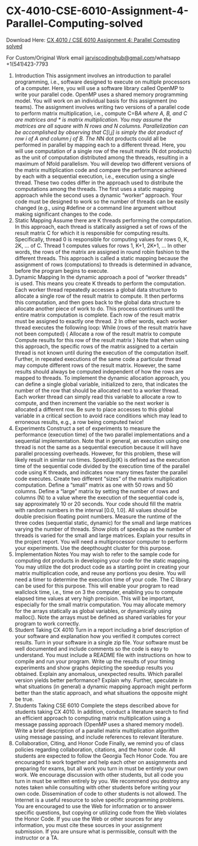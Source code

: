 # CX-4010-CSE-6010-Assignment-4-Parallel-Computing-solved

Download Here: [CX 4010 / CSE 6010 Assignment 4: Parallel Computing solved](https://jarviscodinghub.com/assignment/assignment-4-parallel-computing-solution/)

For Custom/Original Work email jarviscodinghub@gmail.com/whatsapp +1(541)423-7793

1. Introduction
This assignment involves an introduction to parallel programming, i.e., software designed to
execute on multiple processors of a computer. Here, you will use a software library called OpenMP
to write your parallel code. OpenMP uses a shared memory programming model. You will work
on an individual basis for this assignment (no teams).
The assignment involves writing two versions of a parallel code to perform matrix multiplication,
i.e., compute C=B*A where A, B, and C are matrices and * is matrix multiplication. You may
assume the matrices are all square with N rows and N columns.
Parallelization can be accomplished by observing that C[i,j] is simply the dot product of row i
of A and column j of B. The N*N dot products could all be performed in parallel by mapping each
to a different thread. Here, you will use computation of a single row of the result matrix (N dot
products) as the unit of computation distributed among the threads, resulting in a maximum of Nfold parallelism.
You will develop two different versions of the matrix multiplication code and compare the
performance achieved by each with a sequential execution, i.e., execution using a single thread.
These two codes differ in the approach used to distribute the computations among the threads. The
first uses a static mapping approach while the second uses a dynamic “worker” approach. Your
code must be designed to work so the number of threads can be easily changed (e.g., using
#define or a command line argument without making significant changes to the code.
2. Static Mapping
Assume there are K threads performing the computation. In this approach, each thread is statically
assigned a set of rows of the result matrix C for which it is responsible for computing results.
Specifically, thread 0 is responsible for computing values for rows 0, K, 2K, … of C. Thread 1
computes values for rows 1, K+1, 2K+1, … In other words, the rows of the matrix are assigned in
round robin fashion to the different threads.
This approach is called a static mapping because the assignment of rows (computations) to threads
is determined in advance, before the program begins to execute.
3. Dynamic Mapping
In the dynamic approach a pool of “worker threads” is used. This means you create K threads to
perform the computation. Each worker thread repeatedly accesses a global data structure to
allocate a single row of the result matrix to compute. It then performs this computation, and then
goes back to the global data structure to allocate another piece of work to do. This process
continues until the entire matrix computation is complete. Each row of the result matrix must be
assigned to exactly one thread.
2
In other words, each worker thread executes the following loop:
While (rows of the result matrix have not been computed) {
Allocate a row of the result matrix to compute
Compute results for this row of the result matrix
}
Note that when using this approach, the specific rows of the matrix assigned to a certain thread is
not known until during the execution of the computation itself. Further, in repeated executions of
the same code a particular thread may compute different rows of the result matrix. However, the
same results should always be computed independent of how the rows are mapped to threads.
To implement the dynamic allocation approach, you can define a single global variable, initialized
to zero, that indicates the number of the row that should be allocated next to a worker thread. Each
worker thread can simply read this variable to allocate a row to compute, and then increment the
variable so the next worker is allocated a different row. Be sure to place accesses to this global
variable in a critical section to avoid race conditions which may lead to erroneous results, e.g., a
row being computed twice!
4. Experiments
Construct a set of experiments to measure the performance (execution time) of the two parallel
implementations and a sequential implementation. Note that in general, an execution using one
thread is not the same as a sequential execution because it will have parallel processing overheads.
However, for this problem, these will likely result in similar run times. SpeedUp(K) is defined as
the execution time of the sequential code divided by the execution time of the parallel code using
K threads, and indicates now many times faster the parallel code executes.
Create two different “sizes” of the matrix multiplication computation. Define a “small” matrix as
one with 50 rows and 50 columns. Define a “large” matrix by setting the number of rows and
columns (N) to a value where the execution of the sequential code is, say approximately 10 or 20
seconds.
Your code should fill the matrix with random numbers in the interval [0.0, 1.0]. All values should
be double precision floating point numbers. Measure the runtime of the three codes (sequential
static, dynamic) for the small and large matrices varying the number of threads. Show plots of
speedup as the number of threads is varied for the small and large matrices. Explain your results
in the project report.
You will need a multiprocessor computer to perform your experiments. Use the deepthought
cluster for this purpose.
5. Implementation Notes
You may wish to refer to the sample code for computing dot products in developing your code for
the static mapping. You may utilize the dot product code as a starting point in creating your matrix
multiplication code, and reuse any portions you desire.
You will need a timer to determine the execution time of your code. The C library
can be used for this purpose. This will enable your program to read wallclock time, i.e., time on
3
the computer, enabling you to compute elapsed time values at very high precision. This will be
important, especially for the small matrix computation.
You may allocate memory for the arrays statically as global variables, or dynamically using
malloc(). Note the arrays must be defined as shared variables for your program to work
correctly.
6. Student Taking CX 4010
Turn in a report including a brief description of your software and explanation how you verified it
computes correct results. Turn in your software in a single zip file. Your software must be well
documented and include comments so the code is easy to understand. You must include a
README file with instructions on how to compile and run your program.
Write up the results of your timing experiments and show graphs depicting the speedup results you
obtained. Explain any anomalous, unexpected results. Which parallel version yields better
performance? Explain why. Further, speculate in what situations (in general) a dynamic mapping
approach might perform better than the static approach, and what situations the opposite might be
true.
7. Students Taking CSE 6010
Complete the steps described above for students taking CX 4010. In addition, conduct a literature
search to find an efficient approach to computing matrix multiplication using a message passing
approach (OpenMP uses a shared memory model). Write a brief description of a parallel matrix
multiplication algorithm using message passing, and include references to relevant literature.
8. Collaboration, Citing, and Honor Code
Finally, we remind you of class policies regarding collaboration, citations, and the honor code.
All students are expected to follow the Georgia Tech Honor Code. You are encouraged to work
together and help each other on assignments and preparing for exams, but all work you turn in
must be entirely your own work.
We encourage discussion with other students, but all code you turn in must be written entirely by
you. We recommend you destroy any notes taken while consulting with other students before
writing your own code. Dissemination of code to other students is not allowed.
The Internet is a useful resource to solve specific programming problems. You are encouraged to
use the Web for information or to answer specific questions, but copying or utilizing code from
the Web violates the Honor Code. If you use the Web or other sources for any information, you
must cite these sources in your assignment submission. If you are unsure what is permissible,
consult with the instructor or a TA.


